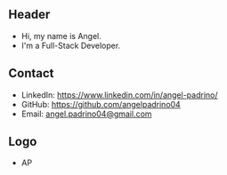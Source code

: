 ## Header

- Hi, my name is Angel.
- I'm a Full-Stack Developer.

## Contact

- LinkedIn: https://www.linkedin.com/in/angel-padrino/
- GitHub: https://github.com/angelpadrino04
- Email: angel.padrino04@gmail.com

## Logo

- AP

